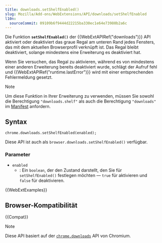 ```yaml
---
title: downloads.setShelfEnabled()
slug: Mozilla/Add-ons/WebExtensions/API/downloads/setShelfEnabled
l10n:
  sourceCommit: 09109b6f9444d22215ba330ec1e64e73980b2a6c
---
```


Die Funktion **`setShelfEnabled()`** der {{WebExtAPIRef("downloads")}} API aktiviert oder deaktiviert das graue Regal am unteren Rand jedes Fensters, das mit dem aktuellen Browserprofil verknüpft ist. Das Regal bleibt deaktiviert, solange mindestens eine Erweiterung es deaktiviert hat.

Wenn Sie versuchen, das Regal zu aktivieren, während es von mindestens einer anderen Erweiterung bereits deaktiviert wurde, schlägt der Aufruf fehl und {{WebExtAPIRef("runtime.lastError")}} wird mit einer entsprechenden Fehlermeldung gesetzt.

> [!NOTE]
> Um diese Funktion in Ihrer Erweiterung zu verwenden, müssen Sie sowohl die Berechtigung `"downloads.shelf"` als auch die Berechtigung `"downloads"` im [Manifest](/de/docs/Mozilla/Add-ons/WebExtensions/manifest.json/permissions) anfordern.

## Syntax

```js-nolint
chrome.downloads.setShelfEnabled(enabled);
```

Diese API ist auch als `browser.downloads.setShelfEnabled()` verfügbar.

### Parameter

- `enabled`
  - : Ein `boolean`, der den Zustand darstellt, den Sie für `setShelfEnabled()` festlegen möchten — `true` für aktivieren und `false` für deaktivieren.

{{WebExtExamples}}

## Browser-Kompatibilität

{{Compat}}

> [!NOTE]
> Diese API basiert auf der [`chrome.downloads`](https://developer.chrome.com/docs/extensions/reference/api/downloads#method-setShelfEnabled) API von Chromium.
